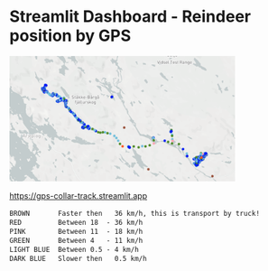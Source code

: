 # Streamlit Dashboard - Reindeer position by GPS

<img src="screenshot.png"  width="400">

https://gps-collar-track.streamlit.app

    BROWN       Faster then   36 km/h, this is transport by truck!
    RED         Between 18  - 36 km/h
    PINK        Between 11  - 18 km/h
    GREEN       Between 4   - 11 km/h
    LIGHT BLUE  Between 0.5 - 4 km/h
    DARK BLUE   Slower then   0.5 km/h